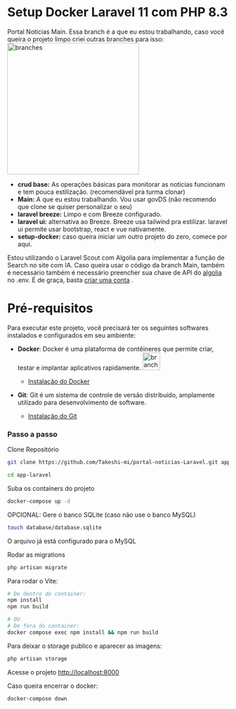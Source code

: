 
# Setup Docker Laravel 11 com PHP 8.3
Portal Notícias Main.
Essa branch é a que eu estou trabalhando, caso você queira o projeto limpo criei outras branches para isso:
<img src="https://github.com/user-attachments/assets/53127274-d463-4924-855b-de5f162514b2" alt="branches" height="300" width="300"/>

- **crud base:** As operações básicas para monitorar as notícias funcionam e tem pouca estilização. (recomendável pra turma clonar)
- **Main:** A que eu estou trabalhando. Vou usar govDS (não recomendo que clone se quiser personalizar o seu)
- **laravel breeze:** Limpo e com Breeze configurado.
- **laravel ui:** alternativa ao Breeze. Breeze usa tailwind pra estilizar. laravel ui permite usar bootstrap, react e vue nativamente.
- **setup-docker:** caso queira iniciar um outro projeto do zero, comece por aqui.

Estou utilizando o Laravel Scout com Algolia para implementar a função de Search no site com IA.
Caso queira usar o código da branch Main, também é necessário também é necessário preencher sua chave de API do [algolia](https://www.algolia.com/pt-br/) no .env. É de graça, basta [criar uma conta](https://www.algolia.com/pt-br/) .

# Pré-requisitos

Para executar este projeto, você precisará ter os seguintes softwares instalados e configurados em seu ambiente:

- **Docker**: Docker é uma plataforma de contêineres que permite criar, testar e implantar aplicativos rapidamente.  <img src="https://github.com/user-attachments/assets/e6d27697-bdd4-4534-9310-31e6f5e39ca7" alt="branches" height="40" width="40"/>
  - [Instalação do Docker](https://docs.docker.com/get-docker/) 

- **Git**: Git é um sistema de controle de versão distribuído, amplamente utilizado para desenvolvimento de software.
  - [Instalação do Git](https://git-scm.com/book/en/v2/Getting-Started-Installing-Git)



### Passo a passo
Clone Repositório
```sh
git clone https://github.com/Takeshi-mi/portal-noticias-Laravel.git app-laravel
```
```sh
cd app-laravel
```

Suba os containers do projeto
```sh
docker-compose up -d
```

OPCIONAL: Gere o banco SQLite (caso não use o banco MySQL)
```sh
touch database/database.sqlite
```
O arquivo já está configurado para o MySQL

Rodar as migrations
```sh
php artisan migrate
```

Para rodar o Vite:
```sh
# De dentro do container:
npm install
npm run build

# OU
# De fora do container:
docker compose exec npm install && npm run build
```
Para deixar o storage publico e aparecer as imagens:
```sh
php artisan storage
```
Acesse o projeto
[http://localhost:8000](http://localhost:8000)

Caso queira encerrar o docker:
```sh
docker-compose down
```
